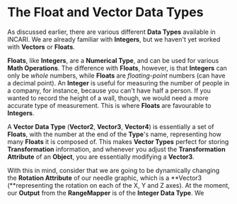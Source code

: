 # The Float and Vector Data Types

As discussed earlier, there are various different **Data Types** available in INCARI. We are already familiar with **Integers**, but we haven't yet worked with **Vectors** or **Floats**.

**Floats**, like **Integers**, are a **Numerical Type**, and can be used for various **Math Operations**. The difference with **Floats**, however, is that **Integers** can only be _whole_ numbers, while **Floats** are _floating-point_ numbers \(can have a decimal point\). An **Integer** is useful for measuring the number of people in a company, for instance, because you can't have half a person. If you wanted to record the height of a wall, though, we would need a more accurate type of measurement. This is where **Floats** are favourable to **Integers**.

A **Vector Data Type** \(**Vector2**, **Vector3**, **Vector4**\) is essentially a set of **Floats**, with the number at the end of the **Type**'s name, representing how many **Floats** it is composed of. This makes **Vector Types** perfect for storing **Transformation** information, and whenever you adjust the **Transformation Attribute** of an **Object**, you are essentially modifying a **Vector3**.

With this in mind, consider that we are going to be dynamically changing the **Rotation Attribute** of our needle graphic, which is a **Vector3 \(**representing the rotation on each of the X, Y and Z axes\). At the moment, our **Output** from the **RangeMapper** is of the **Integer Data Type**. We 


